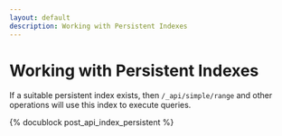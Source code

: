 ```yaml
---
layout: default
description: Working with Persistent Indexes
---
```

Working with Persistent Indexes
===============================

If a suitable persistent index exists, then `/_api/simple/range` and other operations
will use this index to execute queries.

<!-- js/actions/api-index.js -->
{% docublock post_api_index_persistent %}
